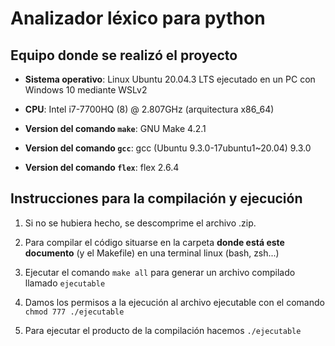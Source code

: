 # Analizador léxico para python

## Equipo donde se realizó el proyecto

* **Sistema operativo**: Linux Ubuntu 20.04.3 LTS ejecutado en un PC con Windows 10 mediante WSLv2

* **CPU**: Intel i7-7700HQ (8) @ 2.807GHz (arquitectura x86_64)

* **Version del comando `make`**: GNU Make 4.2.1

* **Version del comando `gcc`**: gcc (Ubuntu 9.3.0-17ubuntu1~20.04) 9.3.0

* **Version del comando `flex`**: flex 2.6.4

## Instrucciones para la compilación y ejecución

1. Si no se hubiera hecho, se descomprime el archivo .zip.

2. Para compilar el código situarse en la carpeta **donde está este documento** (y el Makefile) en una terminal linux (bash, zsh...)

3. Ejecutar el comando `make all` para generar un archivo compilado llamado `ejecutable`

4. Damos los permisos a la ejecución al archivo ejecutable con el comando `chmod 777 ./ejecutable`

5. Para ejecutar el producto de la compilación hacemos `./ejecutable`

